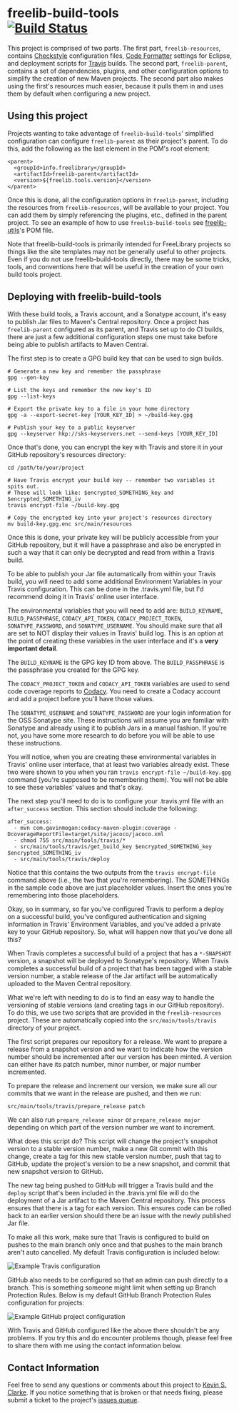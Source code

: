 # freelib-build-tools <br>[![Build Status](https://travis-ci.org/ksclarke/freelib-build-tools.svg?branch=main)](https://travis-ci.org/ksclarke/freelib-build-tools)

This project is comprised of two parts. The first part, `freelib-resources`, contains [Checkstyle](http://maven.apache.org/plugins/maven-checkstyle-plugin/) configuration files, [Code Formatter](http://help.eclipse.org/indigo/index.jsp?topic=%2Forg.eclipse.jdt.doc.user%2Freference%2Fpreferences%2Fjava%2Fcodestyle%2Fref-preferences-formatter.htm) settings for Eclipse, and deployment scripts for [Travis](https://travis-ci.com) builds. The second part, `freelib-parent`, contains a set of dependencies, plugins, and other configuration options to simplify the creation of new Maven projects. The second part also makes using the first's resources much easier, because it pulls them in and uses them by default when configuring a new project.

## Using this project

Projects wanting to take advantage of `freelib-build-tools`' simplified configuration can configure `freelib-parent` as their project's parent. To do this, add the following as the last element in the POM's root element:

    <parent>
      <groupId>info.freelibrary</groupId>
      <artifactId>freelib-parent</artifactId>
      <version>${freelib.tools.version}</version>
    </parent>

Once this is done, all the configuration options in `freelib-parent`, including the resources from `freelib-resources`, will be available to your project. You can add them by simply referencing the plugins, etc., defined in the parent project. To see an example of how to use `freelib-build-tools` see [freelib-utils](https://github.com/ksclarke/freelib-utils)'s POM file.

Note that freelib-build-tools is primarily intended for FreeLibrary projects so things like the site templates may not be generally useful to other projects. Even if you do not use freelib-build-tools directly, there may be some tricks, tools, and conventions here that will be useful in the creation of your own build tools project.

## Deploying with freelib-build-tools

With these build tools, a Travis account, and a Sonatype account, it's easy to publish Jar files to Maven's Central repository. Once a project has `freelib-parent` configured as its parent, and Travis set up to do CI builds, there are just a few additional configuration steps one must take before being able to publish artifacts to Maven Central.

The first step is to create a GPG build key that can be used to sign builds.

    # Generate a new key and remember the passphrase
    gpg --gen-key
    
    # List the keys and remember the new key's ID
    gpg --list-keys
    
    # Export the private key to a file in your home directory
    gpg -a --export-secret-key [YOUR_KEY_ID] > ~/build-key.gpg
    
    # Publish your key to a public keyserver
    gpg --keyserver hkp://sks-keyservers.net --send-keys [YOUR_KEY_ID]

Once that's done, you can encrypt the key with Travis and store it in your GitHub repository's resources directory:

    cd /path/to/your/project
    
    # Have Travis encrypt your build key -- remember two variables it spits out.
    # These will look like: $encrypted_SOMETHING_key and $encrypted_SOMETHING_iv
    travis encrypt-file ~/build-key.gpg
    
    # Copy the encrypted key into your project's resources directory
    mv build-key.gpg.enc src/main/resources

Once this is done, your private key will be publicly accessible from your GitHub repository, but it will have a passphrase and also be encrypted in such a way that it can only be decrypted and read from within a Travis build.

To be able to publish your Jar file automatically from within your Travis build, you will need to add some additional Environment Variables in your Travis configuration. This can be done in the .travis.yml file, but I'd recommend doing it in Travis' online user interface.

The environmental variables that you will need to add are: `BUILD_KEYNAME`, `BUILD_PASSPHRASE`, `CODACY_API_TOKEN`, `CODACY_PROJECT_TOKEN`, `SONATYPE_PASSWORD`, and `SONATYPE_USERNAME`. You should make sure that all are set to NOT display their values in Travis' build log. This is an option at the point of creating these variables in the user interface and it's a **very important detail**.

The `BUILD_KEYNAME` is the GPG key ID from above. The `BUILD_PASSPHRASE` is the passphrase you created for the GPG key.

The `CODACY_PROJECT_TOKEN` and `CODACY_API_TOKEN` variables are used to send code coverage reports to [Codacy](https://codacy.com). You need to create a Codacy account and add a project before you'll have those values.

The `SONATYPE_USERNAME` and `SONATYPE_PASSWORD` are your login information for the OSS Sonatype site. These instructions will assume you are familiar with Sonatype and already using it to publish Jars in a manual fashion. If you're not, you have some more research to do before you will be able to use these instructions.

You will notice, when you are creating these environmental variables in Travis' online user interface, that at least two variables already exist. These two were shown to you when you ran `travis encrypt-file ~/build-key.gpg` command (you're supposed to be remembering them). You will not be able to see these variables' values and that's okay.

The next step you'll need to do is to configure your .travis.yml file with an `after_success` section. This section should include the following:

    after_success:
      - mvn com.gavinmogan:codacy-maven-plugin:coverage -DcoverageReportFile=target/site/jacoco/jacoco.xml
      - chmod 755 src/main/tools/travis/*
      - src/main/tools/travis/get_build_key $encrypted_SOMETHING_key $encrypted_SOMETHING_iv
      - src/main/tools/travis/deploy

Notice that this contains the two outputs from the `travis encrypt-file` command above (i.e., the two that you're remembering). The SOMETHINGs in the sample code above are just placeholder values. Insert the ones you're remembering into those placeholders.

Okay, so in summary, so far you've configured Travis to perform a deploy on a successful build, you've configured authentication and signing information in Travis' Environment Variables, and you've added a private key to your GitHub repository. So, what will happen now that you've done all this?

When Travis completes a successful build of a project that has a `*-SNAPSHOT` version, a snapshot will be deployed to Sonatype's repository. When Travis completes a successful build of a project that has been tagged with a stable version number, a stable release of the Jar artifact will be automatically uploaded to the Maven Central repository.

What we're left with needing to do is to find an easy way to handle the versioning of stable versions (and creating tags in our GitHub repository). To do this, we use two scripts that are provided in the `freelib-resources` project. These are automatically copied into the `src/main/tools/travis` directory of your project.

The first script prepares our repository for a release. We want to prepare a release from a snapshot version and we want to indicate how the version number should be incremented after our version has been minted. A version can either have its patch number, minor number, or major number incremented.

To prepare the release and increment our version, we make sure all our commits that we want in the release are pushed, and then we run:

    src/main/tools/travis/prepare_release patch

We can also run `prepare_release minor` or `prepare_release major` depending on which part of the version number we want to increment.

What does this script do? This script will change the project's snapshot version to a stable version number, make a new Git commit with this change, create a tag for this new stable version number, push that tag to GitHub, update the project's version to be a new snapshot, and commit that new snapshot version to GitHub.

The new tag being pushed to GitHub will trigger a Travis build and the `deploy` script that's been included in the .travis.yml file will do the deployment of a Jar artifact to the Maven Central repository. This process ensures that there is a tag for each version. This ensures code can be rolled back to an earlier version should there be an issue with the newly published Jar file.

To make all this work, make sure that Travis is configured to build on pushes to the main branch only once and that pushes to the main branch aren't auto cancelled. My default Travis configuration is included below:

![Example Travis configuration](docs/images/travis-config.png?raw=true "Example Travis configuration")

GitHub also needs to be configured so that an admin can push directly to a branch. This is something someone might limit when setting up Branch Protection Rules. Below is my default GitHub Branch Protection Rules configuration for projects:

![Example GitHub project configuration](docs/images/github-config.png?raw=true "Example GitHub project configuration")

With Travis and GitHub configured like the above there shouldn't be any problems. If you try this and do encounter problems though, please feel free to share them with me using the contact information below.


## Contact Information

Feel free to send any questions or comments about this project to <a href="mailto:ksclarke@ksclarke.io">Kevin S. Clarke</a>. If you notice something that is broken or that needs fixing, please submit a ticket to the project's [issues queue](https://github.com/ksclarke/freelib-build-tools/issues).
